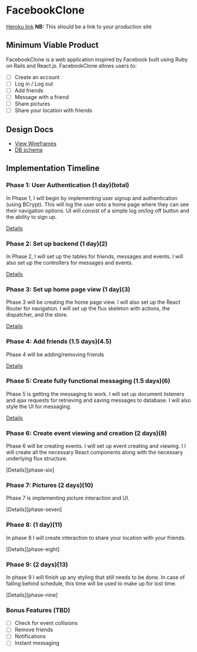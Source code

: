 # FacebookClone

[Heroku link][heroku] **NB:** This should be a link to your production site

[heroku]: http://www.herokuapp.com

## Minimum Viable Product

FacebookClone is a web application inspired by Facebook built using Ruby on
Rails and React.js. FacebookClone allows users to:

<!-- This is a Markdown checklist. Use it to keep track of your progress! -->

- [ ] Create an account
- [ ] Log in / Log out
- [ ] Add friends
- [ ] Message with a friend
- [ ] Share pictures
- [ ] Share your location with friends

## Design Docs
* [View Wireframes][view]
* [DB schema][schema]

[view]: ./docs/views.md
[schema]: ./docs/schema.md

## Implementation Timeline

### Phase 1: User Authentication (1 day)(total)

In Phase 1, I will begin by implementing user signup and authentication (using
BCrypt). This will log the user onto a home page where they can see their
navigation options. UI will consist of a simple log on/log off button and the
ability to sign up.

[Details][phase-one]

### Phase 2: Set up backend (1 day)(2)

In Phase 2, I will set up the tables for friends, messages and events. I will
also set up the controllers for messages and events.

[Details][phase-two]

### Phase 3: Set up home page view (1 day)(3)

Phase 3 will be creating the home page view. I will also set up the React Router
for navigation. I will set up the flux skeleton with actions, the dispatcher,
and the store.

[Details][phase-three]

### Phase 4: Add friends (1.5 days)(4.5)

Phase 4 will be adding/removing friends

[Details][phase-four]

### Phase 5: Create fully functional messaging (1.5 days)(6)

Phase 5 is getting the messaging to work. I will set up document listeners and
ajax requests for retrieving and saving messages to database. I will also style
the UI for messaging.

[Details][phase-five]

### Phase 6: Create event viewing and creation (2 days)(8)

Phase 6 will be creating events. I will set up event creating and viewing. I
I will create all the necessary React components along with the necessary
underlying flux structure.

[Details][phase-six]

### Phase 7: Pictures (2 days)(10)

Phase 7 is implementing picture interaction and UI.

[Details][phase-seven]

### Phase 8: (1 day)(11)

In phase 8 I will create interaction to share your location with your friends.

[Details][phase-eight]

### Phase 9: (2 days)(13)

In phase 9 I will finish up any styling that still needs to be done. In case of
falling behind schedule, this time will be used to make up for lost time.

[Details][phase-nine]

### Bonus Features (TBD)
- [ ] Check for event collisions
- [ ] Remove friends
- [ ] Notifications
- [ ] Instant messaging

[phase-one]: ./docs/phases/phase1.md
[phase-two]: ./docs/phases/phase2.md
[phase-three]: ./docs/phases/phase3.md
[phase-four]: ./docs/phases/phase4.md
[phase-five]: ./docs/phases/phase5.md
